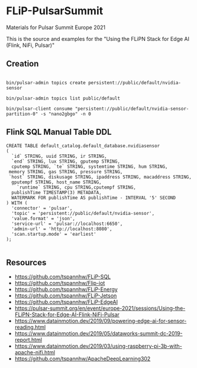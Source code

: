 # FLiP-PulsarSummit

Materials for Pulsar Summit Europe 2021

This is the source and examples for the "Using the FLiPN Stack for Edge AI (Flink, NiFi, Pulsar)" 

## Creation

```

bin/pulsar-admin topics create persistent://public/default/nvidia-sensor

bin/pulsar-admin topics list public/default

bin/pulsar-client consume "persistent://public/default/nvidia-sensor-partition-0" -s "nano2gbgo" -n 0

```

## Flink SQL Manual Table DDL

```
CREATE TABLE default_catalog.default_database.nvidiasensor
(
  `id` STRING, uuid STRING, ir STRING,
  `end` STRING, lux STRING, gputemp STRING, 
  cputemp STRING, `te` STRING, systemtime STRING, hum STRING,
 memory STRING, gas STRING, pressure STRING, 
 `host` STRING, diskusage STRING, ipaddress STRING, macaddress STRING, 
  gputempf STRING, host_name STRING,
    `runtime` STRING, cpu STRING,cputempf STRING,
  publishTime TIMESTAMP(3) METADATA,
  WATERMARK FOR publishTime AS publishTime - INTERVAL '5' SECOND
) WITH (
  'connector' = 'pulsar',
  'topic' = 'persistent://public/default/nvidia-sensor',
  'value.format' = 'json',
  'service-url' = 'pulsar://localhost:6650',
  'admin-url' = 'http://localhost:8080',
  'scan.startup.mode' = 'earliest'
);


```

## Resources

* https://github.com/tspannhw/FLiP-SQL
* https://github.com/tspannhw/Flip-iot
* https://github.com/tspannhw/FLiP-Energy
* https://github.com/tspannhw/FLiP-Jetson
* https://github.com/tspannhw/FLiP-EdgeAI
* https://pulsar-summit.org/en/event/europe-2021/sessions/Using-the-FLiPN-Stack-for-Edge-AI-Flink-NiFi-Pulsar
* https://www.datainmotion.dev/2019/09/powering-edge-ai-for-sensor-reading.html
* https://www.datainmotion.dev/2019/05/dataworks-summit-dc-2019-report.html
* https://www.datainmotion.dev/2019/03/using-raspberry-pi-3b-with-apache-nifi.html
* https://github.com/tspannhw/ApacheDeepLearning302
